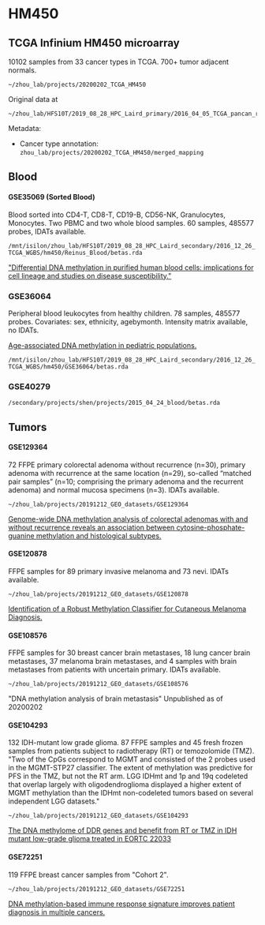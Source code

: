 # HM450

## TCGA Infinium HM450 microarray

10102 samples from 33 cancer types in TCGA. 700+ tumor adjacent normals.

```
~/zhou_lab/projects/20200202_TCGA_HM450
```
Original data at

```
~/zhou_lab/HFS10T/2019_08_28_HPC_Laird_primary/2016_04_05_TCGA_pancan_renormalization
```

Metadata:

- Cancer type annotation: `zhou_lab/projects/20200202_TCGA_HM450/merged_mapping`


## Blood

#### GSE35069 (Sorted Blood)

Blood sorted into CD4-T, CD8-T, CD19-B, CD56-NK, Granulocytes, Monocytes. Two PBMC and two whole blood samples.
60 samples, 485577 probes, IDATs available.

`/mnt/isilon/zhou_lab/HFS10T/2019_08_28_HPC_Laird_secondary/2016_12_26_TCGA_WGBS/hm450/Reinus_Blood/betas.rda`

["Differential DNA methylation in purified human blood cells: implications for cell lineage and studies on disease susceptibility."](https://www.ncbi.nlm.nih.gov/pubmed/22848472)

### GSE36064

Peripheral blood leukocytes from healthy children. 78 samples, 485577 probes. Covariates: sex, ethnicity, agebymonth. Intensity matrix available, no IDATs. 

[Age-associated DNA methylation in pediatric populations.](https://www.ncbi.nlm.nih.gov/pubmed/22300631)

`/mnt/isilon/zhou_lab/HFS10T/2019_08_28_HPC_Laird_secondary/2016_12_26_TCGA_WGBS/hm450/GSE36064/betas.rda`

### GSE40279

`/secondary/projects/shen/projects/2015_04_24_blood/betas.rda`


## Tumors

#### GSE129364

72 FFPE primary colorectal adenoma without recurrence (n=30), primary adenoma with recurrence at the same location (n=29), so-called “matched pair samples” (n=10; comprising the primary adenoma and the recurrent adenoma) and normal mucosa specimens (n=3). IDATs available.

`~/zhou_lab/projects/20191212_GEO_datasets/GSE129364`

[Genome-wide DNA methylation analysis of colorectal adenomas with and without recurrence reveals an association between cytosine-phosphate-guanine methylation and histological subtypes.](https://www.ncbi.nlm.nih.gov/pubmed/31334584)


#### GSE120878

FFPE samples for 89 primary invasive melanoma and 73 nevi. IDATs available.

`~/zhou_lab/projects/20191212_GEO_datasets/GSE120878`

[Identification of a Robust Methylation Classifier for Cutaneous Melanoma Diagnosis.](https://www.ncbi.nlm.nih.gov/pubmed/30529013)

#### GSE108576

FFPE samples for 30 breast cancer brain metastases, 18 lung cancer brain metastases, 37 melanoma brain metastases, and 4 samples with brain metastases from patients with uncertain primary. IDATs available.

`~/zhou_lab/projects/20191212_GEO_datasets/GSE108576`

"DNA methylation analysis of brain metastasis"
Unpublished as of 20200202

#### GSE104293

132 IDH-mutant low grade glioma. 87 FFPE samples and 45 fresh frozen samples from patients subject to radiotherapy (RT) or temozolomide (TMZ). "Two of the CpGs correspond to MGMT and consisted of the 2 probes used in the MGMT-STP27 classifier. The extent of methylation was predictive for PFS in the TMZ, but not the RT arm. LGG IDHmt and 1p and 19q codeleted that overlap largely with oligodendroglioma displayed a higher extent of MGMT methylation than the IDHmt non-codeleted tumors based on several independent LGG datasets."

`~/zhou_lab/projects/20191212_GEO_datasets/GSE104293`

[The DNA methylome of DDR genes and benefit from RT or TMZ in IDH mutant low-grade glioma treated in EORTC 22033](https://www.ncbi.nlm.nih.gov/pubmed/29368212)

#### GSE72251

119 FFPE breast cancer samples from "Cohort 2".

`~/zhou_lab/projects/20191212_GEO_datasets/GSE72251`

[DNA methylation-based immune response signature improves patient diagnosis in multiple cancers.](https://www.ncbi.nlm.nih.gov/pubmed/28714863)
